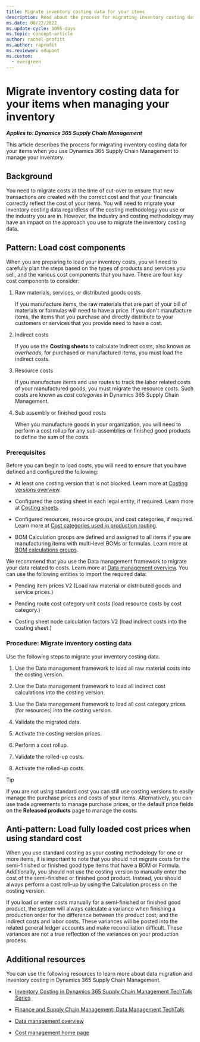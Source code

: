 ```yaml
---
title: Migrate inventory costing data for your items
description: Read about the process for migrating inventory costing data for your items when you use Dynamics 365 Supply Chain Management to manage your inventory.
ms.date: 08/22/2022
ms.update-cycle: 1095-days
ms.topic: concept-article
author: rachel-profitt
ms.author: raprofit
ms.reviewer: edupont
ms.custom:
  - evergreen
---
```


# Migrate inventory costing data for your items when managing your inventory

***Applies to: Dynamics 365 Supply Chain Management***

This article describes the process for migrating inventory costing data for your items when you use Dynamics 365 Supply Chain Management to manage your inventory.

## Background

You need to migrate costs at the time of cut-over to ensure that new transactions are created with the correct cost and that your financials correctly reflect the cost of your items. You will need to migrate your inventory costing data regardless of the costing methodology you use or the industry you are in. However, the industry and costing methodology may have an impact on the approach you use to migrate the inventory costing data.

## Pattern: Load cost components

When you are preparing to load your inventory costs, you will need to carefully plan the steps based on the types of products and services you sell, and the various cost components that you have. There are four key cost components to consider:

1. Raw materials, services, or distributed goods costs  

    If you manufacture items, the raw materials that are part of your bill of materials or formulas will need to have a price. If you don't manufacture items, the items that you purchase and directly distribute to your customers or services that you provide need to have a cost.

2. Indirect costs  

    If you use the **Costing sheets** to calculate indirect costs, also known as *overheads*, for purchased or manufactured items, you must load the indirect costs.

3. Resource costs  

    If you manufacture items and use routes to track the labor related costs of your manufactured goods, you must migrate the resource costs. Such costs are known as *cost categories* in Dynamics 365 Supply Chain Management.

4. Sub assembly or finished good costs  

    When you manufacture goods in your organization, you will need to perform a cost rollup for any sub-assemblies or finished good products to define the sum of the costs

### Prerequisites

Before you can begin to load costs, you will need to ensure that you have defined and configured the following:

* At least one costing version that is not blocked. Learn more at [Costing versions overview](/dynamics365/supply-chain/cost-management/costing-versions).

* Configured the costing sheet in each legal entity, if required. Learn more at [Costing sheets](/dynamics365/supply-chain/cost-management/costing-sheets).

* Configured resources, resource groups, and cost categories, if required. Learn more at [Cost categories used in production routing](/dynamics365/supply-chain/cost-management/cost-categories-used-production-routings).

* BOM Calculation groups are defined and assigned to all items if you are manufacturing items with multi-level BOMs or formulas. Learn more at [BOM calculations groups](/dynamics365/supply-chain/cost-management/bom-calculation-groups).

We recommend that you use the Data management framework to migrate your data related to costs. Learn more at [Data management overview](/dynamics365/fin-ops-core/dev-itpro/data-entities/data-entities-data-packages). You can use the following entities to import the required data:

* Pending item prices V2 (Load raw material or distributed goods and service prices.)

* Pending route cost category unit costs (load resource costs by cost category.)

* Costing sheet node calculation factors V2 (load indirect costs into the costing sheet.)

### Procedure: Migrate inventory costing data

Use the following steps to migrate your inventory costing data.

1. Use the Data management framework to load all raw material costs into the costing version.

2. Use the Data management framework to load all indirect cost calculations into the costing version.

3. Use the Data management framework to load all cost category prices (for resources) into the costing version.

4. Validate the migrated data.

5. Activate the costing version prices.

6. Perform a cost rollup.

7. Validate the rolled-up costs.

8. Activate the rolled-up costs.

> [!TIP]
> If you are not using standard cost you can still use costing versions to easily manage the purchase prices and costs of your items. Alternatively, you can use trade agreements to manage purchase prices, or the default price fields on the **Released products** page to manage the costs.

<!--### Design considerations (things to watch out for)

If you have Multi-site BOMs, it's super complicated and you have to copy stuff and its hard. Lorem ipsum dolor sit amet, consectetur adipiscing elit. Etiam sagittis elementum ullamcorper. Mauris nec varius justo. Vivamus ante sapien, semper sed enim ut, pulvinar sollicitudin ex. Nulla dictum est libero, at faucibus massa dictum at. Duis ac ultrices ante. Sed dapibus nulla eu sollicitudin porttitor. Cras malesuada, sapien vitae eleifend varius, tellus arcu gravida est, vitae egestas lorem sapien vel felis.-->

## Anti-pattern: Load fully loaded cost prices when using standard cost

When you use standard costing as your costing methodology for one or more items, it is important to note that you should not migrate costs for the semi-finished or finished good type items that have a BOM or Formula. Additionally, you should not use the costing version to manually enter the cost of the semi-finished or finished good product. Instead, you should always perform a cost roll-up by using the Calculation process on the costing version.

If you load or enter costs manually for a semi-finished or finished good product, the system will always calculate a variance when finishing a production order for the difference between the product cost, and the indirect costs and labor costs. These variances will be posted into the related general ledger accounts and make reconciliation difficult. These variances are not a true reflection of the variances on your production process.

## Additional resources

You can use the following resources to learn more about data migration and inventory costing in Dynamics 365 Supply Chain Management.

* [Inventory Costing in Dynamics 365 Supply Chain Management TechTalk Series](https://community.dynamics.com/blogs/post/?postid=a1955d50-c26c-4563-b42c-b1af2261ae6f)

* [Finance and Supply Chain Management: Data Management TechTalk](https://community.dynamics.com/blogs/post/?postid=d555c724-3035-4a1a-a360-56059c4242d9)

* [Data management overview](/dynamics365/fin-ops-core/dev-itpro/data-entities/data-entities-data-packages)

* [Cost management home page](/dynamics365/supply-chain/cost-management/cost-management-home-page)

<!--## Tags

Industries: Manufacturing; Retail; Distribution

Stakeholder: Cost accountant; Manufacturing SME

Products: Dynamics 365 Supply Chain Management

Configuration stage: Iterative-->
